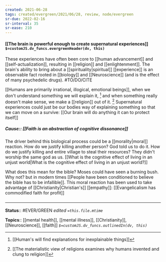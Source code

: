 ```yaml
---
created: 2021-06-28
tags: created/evergreen/2021/06/28, review, node/evergreen
sr-due: 2022-02-16
sr-interval: 35
sr-ease: 210
---
```


#### [[The brain is powerful enough to create supernatural experiences]] `$=customJS.dv_funcs.evergreenHeader(dv, this)`

These experiences have often been core to [[human advancement]] and [[self-actualization]], resulting in [[religion]] and [[enlightenment]]. The brain's ability to bring about a [[spirituality|spiritual]] [[experience]] is an observable fact rooted in [[biology]] and [[Neuroscience]] (and is the effect of many psychedelic drugs). #TO/DO/CITE 

[[Humans are primarily irrational, illogical, emotional beings]], when we don't understand something we will explain it, [^1] and when something really doesn't make sense, we make a [[religion]] out of it. [^2] Supernatural experiences could just be our bodies way of explaining something so that we can move on a survive: [[Our brain will do anything it can to protect itself]] 

[^1]:  [[Human's will find explanations for inexplainable things]]
[^2]: [[The materialistic view of religions examines why humans invented and clung to religion]]

##### Cause:: [[Faith is an abstraction of cognitive dissonance]]

The driver behind this biological process could be a [[morality|moral]] reaction. How do we justify killing another person? God told us to do it. How do we justify killing and entire village to steal their resources? They didn't worship the same god as us. [[What is the cognitive effect of living in an unjust world|What is the cognitive effect of living in an unjust world?]]

What does this mean for the bible? Moses could have seen a burning bush. Why not? but in modern times 
[[People have been conditioned to believe the bible has to be infallible]]. 
This moral reaction has been used to take advantage of [[Christianity|Christian's]] [[empathy]]:
[[Evangelicalism has commodified faith for profit]]

### <hr class="footnote"/>

**Status**:: #EVER/GREEN 
*edited `=this.file.mtime`*

**Topics**:: [[mental health]], [[mental illness]], [[Christianity]], [[Neuroscience]], [[faith]]
*`$=customJS.dv_funcs.outlinedIn(dv, this)`*
